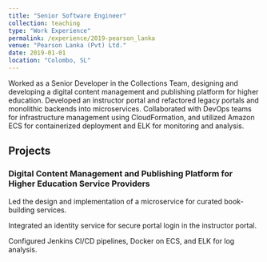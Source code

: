 ```yaml
---
title: "Senior Software Engineer"
collection: teaching
type: "Work Experience"
permalink: /experience/2019-pearson_lanka
venue: "Pearson Lanka (Pvt) Ltd."
date: 2019-01-01
location: "Colombo, SL"
---
```


Worked as a Senior Developer in the Collections Team, designing and developing a digital content management and publishing platform for higher education. Developed an instructor portal and refactored legacy portals and monolithic backends into microservices. Collaborated with DevOps teams for infrastructure management using CloudFormation, and utilized Amazon ECS for containerized deployment and ELK for monitoring and analysis.

<h2>Projects</h2>

<h3>Digital Content Management and Publishing Platform for Higher Education Service Providers</h3>
<p>Led the design and implementation of a microservice for curated book-building services.</p>
<p>Integrated an identity service for secure portal login in the instructor portal.</p>
<p>Configured Jenkins CI/CD pipelines, Docker on ECS, and ELK for log analysis.</p>
